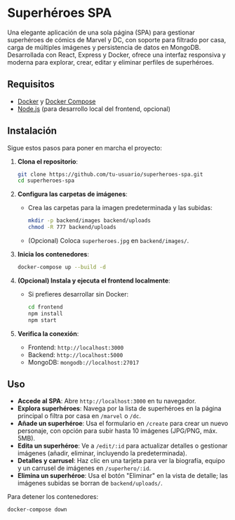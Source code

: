# Superhéroes SPA

Una elegante aplicación de una sola página (SPA) para gestionar superhéroes de cómics de Marvel y DC, con soporte para filtrado por casa, carga de múltiples imágenes y persistencia de datos en MongoDB. Desarrollada con React, Express y Docker, ofrece una interfaz responsiva y moderna para explorar, crear, editar y eliminar perfiles de superhéroes.

## Requisitos
- [Docker](https://www.docker.com/get-started) y [Docker Compose](https://docs.docker.com/compose/install/)
- [Node.js](https://nodejs.org/) (para desarrollo local del frontend, opcional)

## Instalación
Sigue estos pasos para poner en marcha el proyecto:

1. **Clona el repositorio**:
   ```bash
   git clone https://github.com/tu-usuario/superheroes-spa.git
   cd superheroes-spa
   ```

2. **Configura las carpetas de imágenes**:
   - Crea las carpetas para la imagen predeterminada y las subidas:
     ```bash
     mkdir -p backend/images backend/uploads
     chmod -R 777 backend/uploads
     ```
   - (Opcional) Coloca `superheroes.jpg` en `backend/images/`.

3. **Inicia los contenedores**:
   ```bash
   docker-compose up --build -d
   ```

4. **(Opcional) Instala y ejecuta el frontend localmente**:
   - Si prefieres desarrollar sin Docker:
     ```bash
     cd frontend
     npm install
     npm start
     ```

5. **Verifica la conexión**:
   - Frontend: `http://localhost:3000`
   - Backend: `http://localhost:5000`
   - MongoDB: `mongodb://localhost:27017`

## Uso
- **Accede al SPA**: Abre `http://localhost:3000` en tu navegador.
- **Explora superhéroes**: Navega por la lista de superhéroes en la página principal o filtra por casa en `/marvel` o `/dc`.
- **Añade un superhéroe**: Usa el formulario en `/create` para crear un nuevo personaje, con opción para subir hasta 10 imágenes (JPG/PNG, máx. 5MB).
- **Edita un superhéroe**: Ve a `/edit/:id` para actualizar detalles o gestionar imágenes (añadir, eliminar, incluyendo la predeterminada).
- **Detalles y carrusel**: Haz clic en una tarjeta para ver la biografía, equipo y un carrusel de imágenes en `/superhero/:id`.
- **Elimina un superhéroe**: Usa el botón "Eliminar" en la vista de detalle; las imágenes subidas se borran de `backend/uploads/`.

Para detener los contenedores:
```bash
docker-compose down
```